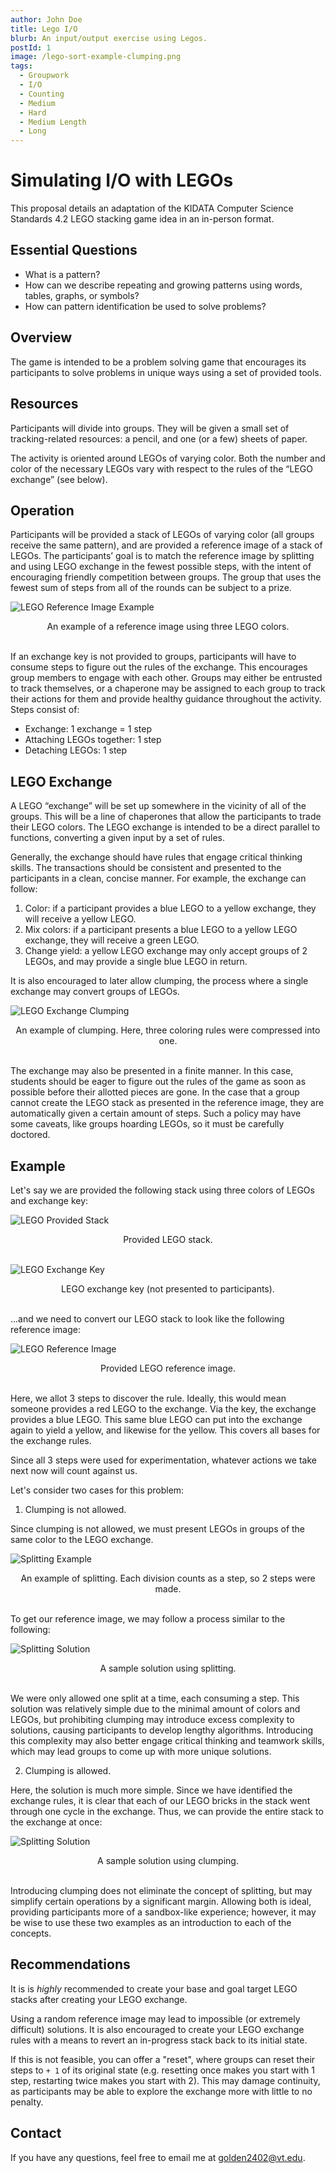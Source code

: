 ```yaml
---
author: John Doe
title: Lego I/O
blurb: An input/output exercise using Legos.
postId: 1
image: /lego-sort-example-clumping.png
tags:
  - Groupwork
  - I/O
  - Counting
  - Medium
  - Hard
  - Medium Length
  - Long
---
```


# Simulating I/O with LEGOs

This proposal details an adaptation of the KIDATA Computer Science Standards 4.2 LEGO stacking game idea in an in-person format.

## Essential Questions

- What is a pattern?
- How can we describe repeating and growing patterns using words, tables, graphs, or symbols?
- How can pattern identification be used to solve problems?

## Overview

The game is intended to be a problem solving game that encourages its participants to solve problems in unique ways using a set of provided tools.

## Resources

Participants will divide into groups. They will be given a small set of tracking-related resources: a pencil, and one (or a few) sheets of paper.

The activity is oriented around LEGOs of varying color. Both the number and color of the necessary LEGOs vary with respect to the rules of the “LEGO exchange” (see below).

## Operation

Participants will be provided a stack of LEGOs of varying color (all groups receive the same pattern), and are provided a reference image of a stack of LEGOs. The participants’ goal is to match the reference image by splitting and using LEGO exchange in the fewest possible steps, with the intent of encouraging friendly competition between groups. The group that uses the fewest sum of steps from all of the rounds can be subject to a prize.

![LEGO Reference Image Example](/lego-sort-reference-sample.png)

<center>An example of a reference image using three LEGO colors.</center>
<br />

If an exchange key is not provided to groups, participants will have to consume steps to figure out the rules of the exchange. This encourages group members to engage with each other.
Groups may either be entrusted to track themselves, or a chaperone may be assigned to each group to track their actions for them and provide healthy guidance throughout the activity. Steps consist of:

- Exchange: 1 exchange = 1 step
- Attaching LEGOs together: 1 step
- Detaching LEGOs: 1 step

## LEGO Exchange

A LEGO “exchange” will be set up somewhere in the vicinity of all of the groups. This will be a line of chaperones that allow the participants to trade their LEGO colors. The LEGO exchange is intended to be a direct parallel to functions, converting a given input by a set of rules.

Generally, the exchange should have rules that engage critical thinking skills. The transactions should be consistent and presented to the participants in a clean, concise manner. For example, the exchange can follow:

1.  Color: if a participant provides a blue LEGO to a yellow exchange, they will receive a yellow LEGO.
2.  Mix colors: if a participant presents a blue LEGO to a yellow LEGO exchange, they will receive a green LEGO.
3.  Change yield: a yellow LEGO exchange may only accept groups of 2 LEGOs, and may provide a single blue LEGO in return.

It is also encouraged to later allow clumping, the process where a single exchange may convert groups of LEGOs.

![LEGO Exchange Clumping](/lego-sort-example-clumping.png)

<center>An example of clumping. Here, three coloring rules were compressed into one.</center>
<br />

The exchange may also be presented in a finite manner. In this case, students should be eager to figure out the rules of the game as soon as possible before their allotted pieces are gone. In the case that a group cannot create the LEGO stack as presented in the reference image, they are automatically given a certain amount of steps. Such a policy may have some caveats, like groups hoarding LEGOs, so it must be carefully doctored.

## Example

Let's say we are provided the following stack using three colors of LEGOs and exchange key:

![LEGO Provided Stack](/lego-sort-example-reference.png)

<center>Provided LEGO stack.</center>
<br />

![LEGO Exchange Key](/lego-sort-example-exchange.png)

<center>LEGO exchange key (not presented to participants).</center>
<br />

...and we need to convert our LEGO stack to look like the following reference image:

![LEGO Reference Image](/lego-sort-example-target.png)

<center>Provided LEGO reference image.</center>
<br />

Here, we allot 3 steps to discover the rule. Ideally, this would mean someone provides a red LEGO to the exchange. Via the key, the exchange provides a blue LEGO. This same blue LEGO can put into the exchange again to yield a yellow, and likewise for the yellow. This covers all bases for the exchange rules.

Since all 3 steps were used for experimentation, whatever actions we take next now will count against us.

Let's consider two cases for this problem:

1.  Clumping is not allowed.

Since clumping is not allowed, we must present LEGOs in groups of the same color to the LEGO exchange.

![Splitting Example](/lego-sort-splitting.png)

<center>An example of splitting. Each division counts as a step, so 2 steps were made.</center>
<br />

To get our reference image, we may follow a process similar to the following:

![Splitting Solution](/lego-sort-example-splits.png)

<center>A sample solution using splitting.</center>
<br />

We were only allowed one split at a time, each consuming a step. This solution was relatively simple due to the minimal amount of colors and LEGOs, but prohibiting clumping may introduce excess complexity to solutions, causing participants to develop lengthy algorithms. Introducing this complexity may also better engage critical thinking and teamwork skills, which may lead groups to come up with more unique solutions.

2.  Clumping is allowed.

Here, the solution is much more simple. Since we have identified the exchange rules, it is clear that each of our LEGO bricks in the stack went through one cycle in the exchange. Thus, we can provide the entire stack to the exchange at once:

![Splitting Solution](/lego-sort-example-clumping.png)

<center>A sample solution using clumping.</center>
<br />

Introducing clumping does not eliminate the concept of splitting, but may simplify certain operations by a significant margin. Allowing both is ideal, providing participants more of a sandbox-like experience; however, it may be wise to use these two examples as an introduction to each of the concepts.

## Recommendations

It is is _highly_ recommended to create your base and goal target LEGO stacks after creating your LEGO exchange.

Using a random reference image may lead to impossible (or extremely difficult) solutions. It is also encouraged to create your LEGO exchange rules with a means to revert an in-progress stack back to its initial state.

If this is not feasible, you can offer a "reset", where groups can reset their steps to `+ 1` of its original state (e.g. resetting once makes you start with 1 step, restarting twice makes you start with 2). This may damage continuity, as participants may be able to explore the exchange more with little to no penalty.

## Contact

If you have any questions, feel free to email me at golden2402@vt.edu.
